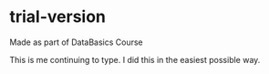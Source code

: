 # trial-version
Made as part of DataBasics Course


This is me continuing to type. I did this in the easiest possible way. 

